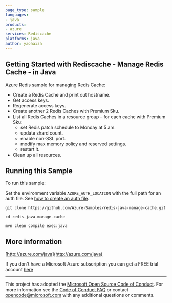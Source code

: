 ```yaml
---
page_type: sample
languages:
- java
products:
- azure
services: Rediscache
platforms: java
author: yaohaizh
---
```


## Getting Started with Rediscache - Manage Redis Cache - in Java ##


  Azure Redis sample for managing Redis Cache:
   - Create a Redis Cache and print out hostname.
   - Get access keys.
   - Regenerate access keys.
   - Create another 2 Redis Caches with Premium Sku.
   - List all Redis Caches in a resource group – for each cache with Premium Sku:
      - set Redis patch schedule to Monday at 5 am.
      - update shard count.
      - enable non-SSL port.
      - modify max memory policy and reserved settings.
      - restart it.
   - Clean up all resources.
 

## Running this Sample ##

To run this sample:

Set the environment variable `AZURE_AUTH_LOCATION` with the full path for an auth file. See [how to create an auth file](https://github.com/Azure/azure-libraries-for-java/blob/master/AUTH.md).

    git clone https://github.com/Azure-Samples/redis-java-manage-cache.git

    cd redis-java-manage-cache

    mvn clean compile exec:java

## More information ##

[http://azure.com/java](http://azure.com/java)

If you don't have a Microsoft Azure subscription you can get a FREE trial account [here](http://go.microsoft.com/fwlink/?LinkId=330212)

---

This project has adopted the [Microsoft Open Source Code of Conduct](https://opensource.microsoft.com/codeofconduct/). For more information see the [Code of Conduct FAQ](https://opensource.microsoft.com/codeofconduct/faq/) or contact [opencode@microsoft.com](mailto:opencode@microsoft.com) with any additional questions or comments.